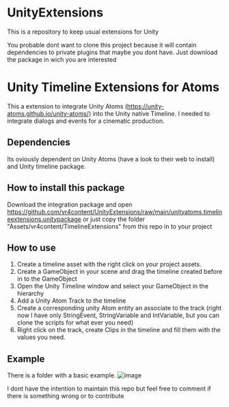 # UnityExtensions
This is a repository to keep usual extensions for Unity

You probable dont want to clone this project because it will contain dependencies to private plugins that maybe you dont have.
Just download the package in wich you are interested

# Unity Timeline Extensions for Atoms
This a extension to integrate Unity Atoms (https://unity-atoms.github.io/unity-atoms/) into the Unity native Timeline. I needed to integrate dialogs and events for a cinematic production.

## Dependencies
Its oviously dependent on Unity Atoms (have a look to their web to install) and Unity timeline package.

## How to install this package
Download the integration package and open https://github.com/vr4content/UnityExtensions/raw/main/unityatoms.timelineextensions.unitypackage or just copy the folder "Assets/vr4content/TimelineExtensions" from this repo in to your project

## How to use
1. Create a timeline asset with the right click on your project assets.
2. Create a GameObject in your scene and drag the timeline created before in to the GameObject
3. Open the Unity Timeline window and select your GameObject in the hierarchy
4. Add a Unity Atom Track to the timeline
5. Create a corresponding unity Atom entity an associate to the track (right now I have only StringEvent, StringVariable and IntVariable, but you can clone the scripts for what ever you need)
6. Right click on the track, create Clips in the timeline and fill them with the values you need.

## Example
There is a folder with a basic example.
![image](https://user-images.githubusercontent.com/83698979/189541639-9b4d4401-3800-4449-b988-ef801083deb4.png)

I dont have the intention to maintain this repo but feel free to comment if there is something wrong or to contribute
